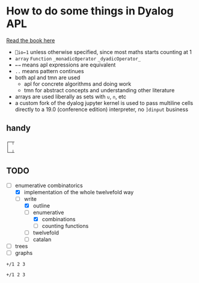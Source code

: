 # How to do some things in Dyalog APL

[Read the book here](https://asherbhs.github.io/apl-maths/intro.html)

- `⎕io←1` unless otherwise specified, since most maths starts counting at 1
- `array` `Function` `_monadicOperator` `_dyadicOperator_`
- `←→` means apl expressions are equivalent
- `..` means pattern continues
- both apl and tmn are used
    - apl for concrete algorithms and doing work
    - tmn for abstract concepts and understanding other literature
- arrays are used liberally as sets with `∪`, `∩`, etc
- a custom fork of the dyalog jupyter kernel is used to pass multiline cells directly to a 19.0 (conference edition) interpreter, no `]dinput` business

## handy

```
┌─┬
│
└─┴
```

## TODO

- [ ] enumerative combinatorics
    - [x] implementation of the whole twelvefold way
    - [ ] write
        - [x] outline
        - [ ] enumerative
            - [x] combinations
            - [ ] counting functions
        - [ ] twelvefold
        - [ ] catalan
- [ ] trees
- [ ] graphs

```apl
+/1 2 3
```

```dyalog
+/1 2 3
```
